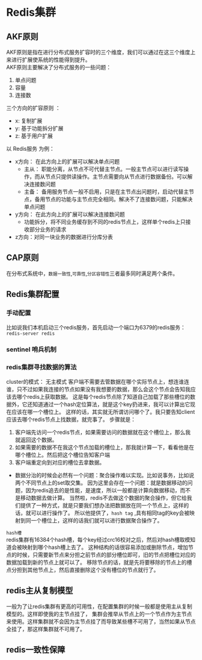 # Redis集群

## AKF原则

AKF原则是指在进行分布式服务扩容时的三个维度，我们可以通过在这三个维度上来进行扩展使系统的性能得到提升。  
AKF原则主要解决了分布式服务的一些问题：

1. 单点问题
2. 容量
3. 连接数

三个方向的扩容原则 ：

- x: 复制扩展
- y: 基于功能拆分扩展
- z: 基于用户扩展

以 Redis服务 为例：

- x方向： 在此方向上的扩展可以解决单点问题
    - 主从： 职能分离，从节点不可代替主节点。一般主节点可以进行读写操作，而从节点只提供读操作。主节点需要向从节点进行数据备份。可以解决连接数问题
    - 主备： 备用服务节点一般不启用，只是在主节点出问题时，启动代替主节点，备用节点的功能与主节点完全相同。解决不了连接数问题，只能解决单点问题
- y方向： 在此方向上的扩展可以解决连接数问题
    - 功能拆分，将不同业务缓存到不同的redis节点上，这样单个redis上只接收部分业务的请求
- z方向：对同一块业务的数据进行分库分表

## CAP原则

在分布式系统中，`数据一致性`,`可靠性`,`分区容错性`三者最多同时满足两个条件。

## Redis集群配置

### 手动配置

比如说我们本机启动三个redis服务，首先启动一个端口为6379的redis服务：
`redis-server redis`

### sentinel 哨兵机制

### redis集群寻找数据的算法

cluster的模式： 无主模式 客户端不需要去管数据在哪个实际节点上，想连谁连谁，只不过如果我连接的节点如果没有我想要的数据，那么会这个节点会告知我应该去哪个redis上获取数据。
这是每个redis节点除了知道自己加载了那些槽位的数据外，它还知道通过一个hash定位算法，就是这个key扔进来，我可以计算出它现在应该在哪一个槽位上。
这样的话，其实就无所谓访问哪个了。我只要告知client应该去哪个redis节点上找数据，就完事了。 步骤就是：

1. 客户端先访问一个redis节点，如果需要访问的数据就在这个槽位上，那么我就返回这个数据。
2. 如果需要的数据不在我这个节点加载的槽位上，那我就计算一下，看看他是在哪个槽位上。然后把这个槽位告知客户端
3. 客户端重定向到对应的槽位去拿数据。

- 数据分治的时候会必然有一个问题：聚合操作难以实现。比如说事务，比如说两个不同节点上的set取交集。 因为这里会存在一个问题：就是数据移动的问题，因为redis追去的是性能，是速度，所以一般都是计算向数据移动，而不是移动数据去做计算。
  当然啦，redis不去做这个数据的聚合操作，但它给我们提供了一种方式，就是只要我们想办法把数据放在同一个节点上，这样的话，就可以进行操作了。 所以他提供了，`hash tag`
  ,具有相同tag的key会被映射到同一个槽位上，这样的话我们就可以进行数据聚合操作了。

`hash槽`   
redis集群有16384个hash槽，每个key经过crc16校对之后，然后对hash槽取模知道会被映射到哪个hash槽上去了。
这种结构的话很容易添加或删除节点，增加节点的时候，只需要新节点来分担之前节点的部分槽位即可，旧的节点把槽位对应的数据加载到新的节点上就可以了。
移除节点的话，就是先将要移除的节点上的槽点分担到其他节点上，然后直接删除这个没有槽位的节点就行了。

## redis主从复制模型
一般为了让redis集群有更高的可用性，在配置集群的时候一般都是使用主从复制模型的。这样即使我的主节点挂了，
集群会推举从节点上的一个节点作为主节点来使用。这样集群就不会因为主节点挂了而导致某些槽不可用了，当然如果从节点全挂了，那这样集群就不可用了。

## redis一致性保障


   